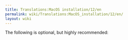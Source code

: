 ```yaml
---
title: Translations:MacOS installation/12/en
permalink: wiki/Translations:MacOS_installation/12/en/
layout: wiki
---
```


The following is optional, but highly recommended:
